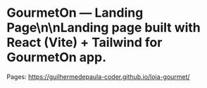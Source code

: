 # GourmetOn — Landing Page\n\nLanding page built with React (Vite) + Tailwind for GourmetOn app.
Pages: https://guilhermedepaula-coder.github.io/loja-gourmet/
